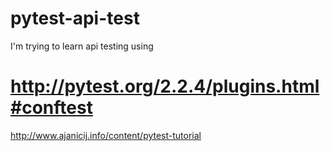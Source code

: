 # pytest-api-test
I'm trying to learn api testing using 



# http://pytest.org/2.2.4/plugins.html#conftest
http://www.ajanicij.info/content/pytest-tutorial